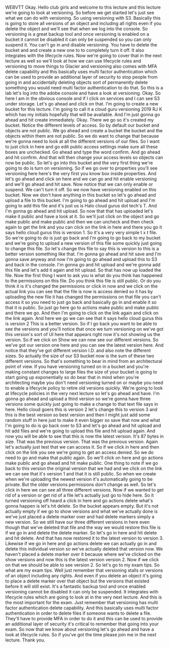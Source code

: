  
 WEBVTT 
 Okay. 
 Hello club girls and welcome to this lecture and this lecture we're going to look at versioning. 
 So before we get started let's just see what we can do with versioning. 
 So using versioning with S3. 
 Basically this is going to store all versions of an object and including all rights even if you delete 
 the object and we'll see that when we log into the console. 
 So versioning is a great backup tool and once versioning is enabled on a bucket it cannot be disabled 
 it can only be suspended so you can only suspend it. 
 You can't go in and disable versioning. 
 You have to delete the bucket and and create a new one to to completely turn it off. 
 It also integrates with the lifecycle rules. 
 Now we're going to cover that in the next lecture as well so we'll look at how we can use lifecycle 
 rules and versioning to move things to Glacier and versioning also comes with MFA delete capability 
 and this basically uses multi factor authentication which can be used to provide an additional layer 
 of security to stop people from going in and accidentally deleting objects sort of permanently delete 
 something you would need multi factor authentication to do that. 
 So this is a lab let's log into the adobe console and have a look at versioning. 
 Okay. 
 So here I am in the obvious console and if I click on services and I can see S3 under storage. 
 Let's go ahead and click on that. 
 I'm going to create a new bucket for this lecture. 
 I'm going to call it a cloud guru versioning 2019 RJ K which has my initials hopefully that will be 
 available. 
 And I'm just gonna go ahead and hit create immediately. 
 Okay. 
 There we go so it's created my bucket. 
 Notice the different levels of access. 
 So by default our bucket and objects are not public. 
 We go ahead and create a bucket the bucket and the objects within them are not public. 
 So we do want to change that because we're gonna need to look at all the different versions of our files. 
 So I want to just click in here and go edit public access settings make sure all these boxes are unchecked. 
 Go ahead and type the word confirm. 
 And go ahead and hit confirm. 
 And that will then change your access levels so objects can now be public. 
 So let's go into this bucket and the very first thing we're going to do is turn on versioning. 
 So if we go over to properties you'll see versioning here here's the very first you know box inside 
 properties. 
 And let's go ahead and click on here and we can go and hit enable versioning and we'll go ahead and 
 hit save. 
 Now notice that we can only enable or suspend. 
 We can't turn it off. 
 So we now have versioning enabled on this bucket. 
 Now we don't have anything in this bucket so let's go ahead and upload a file to this bucket. 
 I'm going to go ahead and hit upload and I'm going to add this file and it's just us is Halo cloud gurus 
 dot tech's T. 
 And I'm gonna go ahead and hit upload. 
 So now that that has uploaded let's make it public and have a look at it. 
 So we'll just click on the object and go make public and make public and then we can uncheck and then 
 check again to get the link and you can click on the link in here and there you go it says hello cloud 
 gurus this is version 1. 
 So it's a very very simple t x t file. 
 So we're going to do is just go back and I'm going to go back to my bucket and we're going to upload 
 a new version of this file some quickly just going to change this file. 
 So let's change this file to say this is version to this is a better version something like that. 
 I'm gonna go ahead and hit save and I'm gonna save anyway and now I'm going to go ahead and upload this 
 to S3 and back in the console. 
 I'm gonna go and hit upload and we're gonna add this file and let's add it again and hit upload. 
 So that has now up loaded the file. 
 Now the first thing I want to ask you is what do you think has happened to the permissions on this file. 
 Do you think this file is still public. 
 Or do you think it is it's changed the permissions or click in now and we click on the actual link you 
 can see that the file is now is access denied so it has by uploading the new file it has changed the 
 permissions on that file you can't access it so you need to just go back and basically go in and enable 
 it so that it is public. 
 So just go here go to actions make public and make public and there we go. 
 And then I'm going to click on the link again and click on the link again. 
 And here we go we can see that it says hello cloud gurus this is version 2 This is a better version. 
 So if I go back you want to be able to see the versions and you'll notice that once we turn versioning 
 on we've got this version's sort of UI here that appears right now it's not showing us the version. 
 So if we click on Show we can now see our different versions. 
 So we've got our version one here and you can see the latest version here. 
 And notice that they've got different version I.D. and also note the different sizes. 
 So actually the size of our S3 bucket now is the sum of these two different versions. 
 So that's something to bear in mind from an architectural point of view. 
 If you have versioning turned on in a bucket and you're making constant changes to large files the size 
 of your bucket is going to start going up exponentially so do bear that in mind when you're architecting 
 maybe you don't need versioning turned on or maybe you need to enable a lifecycle policy to retire old 
 versions quickly. 
 We're going to look at lifecycle policies in the very next lecture so let's go ahead and have. 
 I'm gonna go ahead and upload a third version so we're gonna have three versions some quickly just going 
 to make a change to that text file says in here. 
 Hello cloud goers this is version 2 let's change this to version 3 and this is the best version so best 
 version and then I might just add some random stuff in here just to make it even bigger so save that 
 now and what I'm going to do is go back over to S3 and let's go ahead and hit upload and hit add files 
 and we're going to upload this file and hit upload again. 
 And now you will be able to see that this is now the latest version. 
 It's 87 bytes in size. 
 That was the previous version. 
 That was the previous version. 
 Again let's actually just test that we can access it. 
 So if we click in here and then click on the link you see we're going to get an access denied. 
 So we do need to go and make that public again. 
 So we'll click on here and go actions make public and go ahead and hit make public. 
 One thing to note if we go back to this version the original version that we had and we click on the 
 link we can see that it's version 1 and that it is still public. 
 So when we create when we're uploading the newest version it's automatically going to be private. 
 But the older versions permissions don't change as well. 
 So let's click in here we can see all three different versions. 
 Now if we wanted to get rid of a version or get rid of a file let's actually just go to hide here. 
 So it turned versioning off heard a click in here and go actions delete what's gonna happen is let's 
 hit delete. 
 So the bucket appears empty. 
 But it's not actually empty if we go to show versions and what we've actually done is we've just placed 
 a delete marker over and had delete markers simply a new version. 
 So we still have our three different versions in here even though that we've deleted that file and the 
 way we would restore this file is if we go in and delete the delete marker. 
 So let's go in here and hit delete and hit delete. 
 And that has now restored it to the latest version to version 3. 
 Likewise if we go in here and go actions delete we can actually go in and delete this individual version 
 so we've actually deleted that version now. 
 We haven't placed a delete marker over it because where we've clicked on the show versions and now this 
 is the latest version version 2. 
 Now if we click on that we should be able to see version 2. 
 So let's go to my exam tips. 
 So what are my exam tips. 
 Well just remember that versioning stalls or versions of an object including any rights. 
 And even if you delete an object it's going to place a delete marker over that object but the versions 
 that existed before it will still exist. 
 It's a fantastic backup tool and once enabled versioning cannot be disabled it can only be suspended. 
 It integrates with lifecycle rules which are going to look at in the very next lecture. 
 And this is the most important for the exam. 
 Just remember that versioning has multi factor authentication delete capability. 
 And this basically uses multi factor authentication in order to delete files if someone wants to delete 
 a file. 
 They'll have to provide MFA in order to do it and this can be used to provide an additional layer of 
 security it's critical to remember that going into your exam. 
 So now that we know about versioning let's go ahead and have a look at lifecycle rules. 
 So if you've got the time please join me in the next lecture. 
 Thank you.